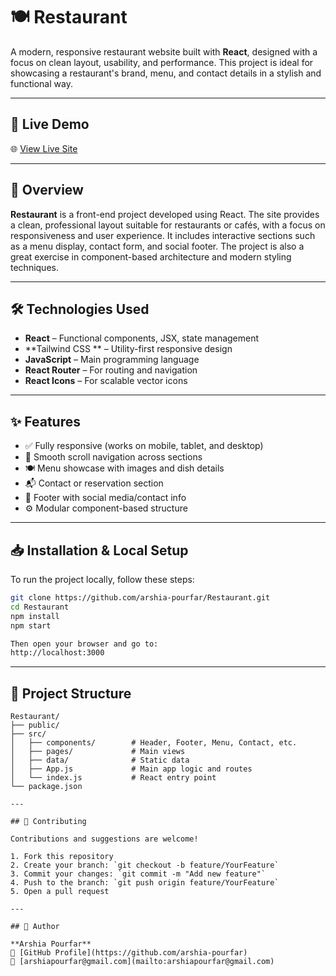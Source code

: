 # 🍽 Restaurant

A modern, responsive restaurant website built with **React**, designed with a focus on clean layout, usability, and performance. This project is ideal for showcasing a restaurant's brand, menu, and contact details in a stylish and functional way.

---

## 🚀 Live Demo

🌐 [View Live Site](https://restaurant-hazel.vercel.app/)

---

## 🧩 Overview

**Restaurant** is a front-end project developed using React. The site provides a clean, professional layout suitable for restaurants or cafés, with a focus on responsiveness and user experience. It includes interactive sections such as a menu display, contact form, and social footer. The project is also a great exercise in component-based architecture and modern styling techniques.

---

## 🛠️ Technologies Used

- **React** – Functional components, JSX, state management
- **Tailwind CSS ** – Utility-first responsive design
- **JavaScript** – Main programming language
- **React Router** – For routing and navigation
- **React Icons** – For scalable vector icons

---

## ✨ Features

- ✅ Fully responsive (works on mobile, tablet, and desktop)  
- 🔗 Smooth scroll navigation across sections  
- 🍽 Menu showcase with images and dish details  
- 📬 Contact or reservation section  
- 🔻 Footer with social media/contact info  
- ⚙️ Modular component-based structure

---

## 📥 Installation & Local Setup

To run the project locally, follow these steps:

```bash
git clone https://github.com/arshia-pourfar/Restaurant.git
cd Restaurant
npm install
npm start

Then open your browser and go to:
http://localhost:3000
```
---

## 📂 Project Structure

```plaintext
Restaurant/
├── public/
├── src/
│   ├── components/        # Header, Footer, Menu, Contact, etc.
│   ├── pages/             # Main views
│   ├── data/              # Static data
│   ├── App.js             # Main app logic and routes
│   └── index.js           # React entry point
└── package.json

---

## 🤝 Contributing

Contributions and suggestions are welcome!

1. Fork this repository  
2. Create your branch: `git checkout -b feature/YourFeature`  
3. Commit your changes: `git commit -m "Add new feature"`  
4. Push to the branch: `git push origin feature/YourFeature`  
5. Open a pull request

---

## 👤 Author

**Arshia Pourfar**  
🔗 [GitHub Profile](https://github.com/arshia-pourfar)  
📧 [arshiapourfar@gmail.com](mailto:arshiapourfar@gmail.com)
